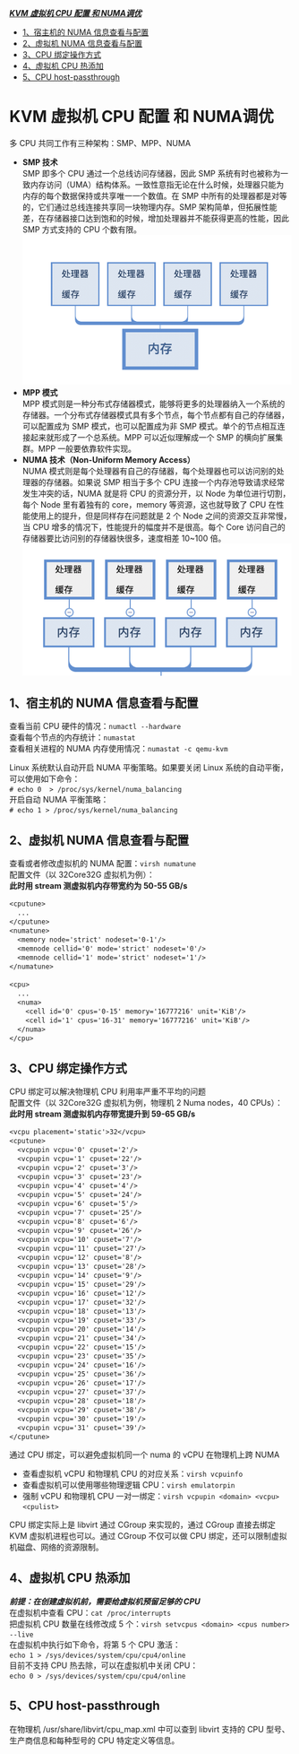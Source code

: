 ***[KVM 虚拟机 CPU 配置 和 NUMA调优](https://github.com/Leanna-Lee/MyNotes/blob/master/Virtualization/KVM%E8%99%9A%E6%8B%9F%E6%9C%BACPU%E9%85%8D%E7%BD%AE%E5%92%8CNUMA%E8%B0%83%E4%BC%98.md#kvm-%E8%99%9A%E6%8B%9F%E6%9C%BA-cpu-%E9%85%8D%E7%BD%AE-%E5%92%8C-numa%E8%B0%83%E4%BC%98)***
- [1、宿主机的 NUMA 信息查看与配置](https://github.com/Leanna-Lee/MyNotes/blob/master/Virtualization/KVM%E8%99%9A%E6%8B%9F%E6%9C%BACPU%E9%85%8D%E7%BD%AE%E5%92%8CNUMA%E8%B0%83%E4%BC%98.md#1%E5%AE%BF%E4%B8%BB%E6%9C%BA%E7%9A%84-numa-%E4%BF%A1%E6%81%AF%E6%9F%A5%E7%9C%8B%E4%B8%8E%E9%85%8D%E7%BD%AE)  
- [2、虚拟机 NUMA 信息查看与配置](https://github.com/Leanna-Lee/MyNotes/blob/master/Virtualization/KVM%E8%99%9A%E6%8B%9F%E6%9C%BACPU%E9%85%8D%E7%BD%AE%E5%92%8CNUMA%E8%B0%83%E4%BC%98.md#2%E8%99%9A%E6%8B%9F%E6%9C%BA-numa-%E4%BF%A1%E6%81%AF%E6%9F%A5%E7%9C%8B%E4%B8%8E%E9%85%8D%E7%BD%AE)  
- [3、CPU 绑定操作方式](https://github.com/Leanna-Lee/MyNotes/blob/master/Virtualization/KVM%E8%99%9A%E6%8B%9F%E6%9C%BACPU%E9%85%8D%E7%BD%AE%E5%92%8CNUMA%E8%B0%83%E4%BC%98.md#3cpu-%E7%BB%91%E5%AE%9A%E6%93%8D%E4%BD%9C%E6%96%B9%E5%BC%8F)  
- [4、虚拟机 CPU 热添加](https://github.com/Leanna-Lee/MyNotes/blob/master/Virtualization/KVM%E8%99%9A%E6%8B%9F%E6%9C%BACPU%E9%85%8D%E7%BD%AE%E5%92%8CNUMA%E8%B0%83%E4%BC%98.md#4%E8%99%9A%E6%8B%9F%E6%9C%BA-cpu-%E7%83%AD%E6%B7%BB%E5%8A%A0)  
- [5、CPU host-passthrough]()
# KVM 虚拟机 CPU 配置 和 NUMA调优
多 CPU 共同工作有三种架构：SMP、MPP、NUMA  
- **SMP 技术**   
  SMP 即多个 CPU 通过一个总线访问存储器，因此 SMP 系统有时也被称为一致内存访问（UMA）结构体系。一致性意指无论在什么时候，处理器只能为内存的每个数据保持或共享唯一一个数值。在 SMP 中所有的处理器都是对等的，它们通过总线连接共享同一块物理内存。SMP 架构简单，但拓展性能差，在存储器接口达到饱和的时候，增加处理器并不能获得更高的性能，因此 SMP 方式支持的 CPU 个数有限。
![SMP架构.png](https://github.com/Leanna-Lee/MyNotes/blob/master/Virtualization/image/SMP%E6%9E%B6%E6%9E%84.png)
- **MPP 模式**   
  MPP 模式则是一种分布式存储器模式，能够将更多的处理器纳入一个系统的存储器。一个分布式存储器模式具有多个节点，每个节点都有自己的存储器，可以配置成为 SMP 模式，也可以配置成为非 SMP 模式。单个的节点相互连接起来就形成了一个总系统。MPP 可以近似理解成一个 SMP 的横向扩展集群。MPP 一般要依靠软件实现。
- **NUMA 技术（Non-Uniform Memory Access）**     
  NUMA 模式则是每个处理器有自己的存储器，每个处理器也可以访问别的处理器的存储器。如果说 SMP 相当于多个 CPU 连接一个内存池导致请求经常发生冲突的话，NUMA 就是将 CPU 的资源分开，以 Node 为单位进行切割，每个 Node 里有着独有的 core，memory 等资源，这也就导致了 CPU 在性能使用上的提升，但是同样存在问题就是 2 个 Node 之间的资源交互非常慢，当 CPU 增多的情况下，性能提升的幅度并不是很高。每个 Core 访问自己的存储器要比访问别的存储器快很多，速度相差 10~100 倍。
![NUMA架构.png](https://github.com/Leanna-Lee/MyNotes/blob/master/Virtualization/image/NUMA%E6%9E%B6%E6%9E%84.png)   
## 1、宿主机的 NUMA 信息查看与配置  
查看当前 CPU 硬件的情况：`numactl --hardware`  
查看每个节点的内存统计：`numastat`  
查看相关进程的 NUMA 内存使用情况：`numastat -c qemu-kvm`  

Linux 系统默认自动开启 NUMA 平衡策略。如果要关闭 Linux 系统的自动平衡，可以使用如下命令：  
`# echo 0  > /proc/sys/kernel/numa_balancing`    
开启自动 NUMA 平衡策略：  
`# echo 1 > /proc/sys/kernel/numa_balancing`  
## 2、虚拟机 NUMA 信息查看与配置  
查看或者修改虚拟机的 NUMA 配置：`virsh numatune`  
配置文件（以 32Core32G 虚拟机为例）：  
**此时用 stream 测虚拟机内存带宽约为 50-55 GB/s**    
```
<cputune>  
  ...   
</cputune>  
<numatune>  
  <memory node='strict' nodeset='0-1'/>  
  <memnode cellid='0' mode='strict' nodeset='0'/>
  <memnode cellid='1' mode='strict' nodeset='1'/>
</numatune>  

<cpu>  
  ...  
  <numa>  
    <cell id='0' cpus='0-15' memory='16777216' unit='KiB'/>  
    <cell id='1' cpus='16-31' memory='16777216' unit='KiB'/>   
  </numa>  
</cpu>
```  
## 3、CPU 绑定操作方式  
CPU 绑定可以解决物理机 CPU 利用率严重不平均的问题  
配置文件（以 32Core32G 虚拟机为例，物理机 2 Numa nodes，40 CPUs）：  
**此时用 stream 测虚拟机内存带宽提升到 59-65 GB/s**  
```
<vcpu placement='static'>32</vcpu>  
<cputune>   
  <vcpupin vcpu='0' cpuset='2'/>  
  <vcpupin vcpu='1' cpuset='22'/>  
  <vcpupin vcpu='2' cpuset='3'/>  
  <vcpupin vcpu='3' cpuset='23'/>  
  <vcpupin vcpu='4' cpuset='4'/>  
  <vcpupin vcpu='5' cpuset='24'/>  
  <vcpupin vcpu='6' cpuset='5'/>  
  <vcpupin vcpu='7' cpuset='25'/>  
  <vcpupin vcpu='8' cpuset='6'/>  
  <vcpupin vcpu='9' cpuset='26'/>  
  <vcpupin vcpu='10' cpuset='7'/>  
  <vcpupin vcpu='11' cpuset='27'/>  
  <vcpupin vcpu='12' cpuset='8'/>  
  <vcpupin vcpu='13' cpuset='28'/>  
  <vcpupin vcpu='14' cpuset='9'/>  
  <vcpupin vcpu='15' cpuset='29'/>  
  <vcpupin vcpu='16' cpuset='12'/>  
  <vcpupin vcpu='17' cpuset='32'/>  
  <vcpupin vcpu='18' cpuset='13'/>  
  <vcpupin vcpu='19' cpuset='33'/>  
  <vcpupin vcpu='20' cpuset='14'/>  
  <vcpupin vcpu='21' cpuset='34'/>  
  <vcpupin vcpu='22' cpuset='15'/>  
  <vcpupin vcpu='23' cpuset='35'/>  
  <vcpupin vcpu='24' cpuset='16'/>  
  <vcpupin vcpu='25' cpuset='36'/>  
  <vcpupin vcpu='26' cpuset='17'/>  
  <vcpupin vcpu='27' cpuset='37'/>  
  <vcpupin vcpu='28' cpuset='18'/>  
  <vcpupin vcpu='29' cpuset='38'/>  
  <vcpupin vcpu='30' cpuset='19'/>  
  <vcpupin vcpu='31' cpuset='39'/>  
</cputune>
```  
通过 CPU 绑定，可以避免虚拟机同一个 numa 的 vCPU 在物理机上跨 NUMA   
- 查看虚拟机 vCPU 和物理机 CPU 的对应关系：`virsh vcpuinfo`  
- 查看虚拟机可以使用哪些物理逻辑 CPU：`virsh emulatorpin`  
- 强制 vCPU 和物理机 CPU 一对一绑定：`virsh vcpupin <domain> <vcpu> <cpulist>`    
  
CPU 绑定实际上是 libvirt 通过 CGroup 来实现的，通过 CGroup 直接去绑定 KVM 虚拟机进程也可以。通过 CGroup 不仅可以做 CPU 绑定，还可以限制虚拟机磁盘、网络的资源限制。  
## 4、虚拟机 CPU 热添加
***前提：在创建虚拟机前，需要给虚拟机预留足够的 CPU***  
在虚拟机中查看 CPU：`cat /proc/interrupts`  
把虚拟机 CPU 数量在线修改成 5 个：`virsh setvcpus <domain> <cpus number> --live`  
在虚拟机中执行如下命令，将第 5 个 CPU 激活：  
`echo 1 > /sys/devices/system/cpu/cpu4/online`  
目前不支持 CPU 热去除，可以在虚拟机中关闭 CPU：  
`echo 0 > /sys/devices/system/cpu/cpu4/online`  
## 5、CPU host-passthrough  
在物理机 /usr/share/libvirt/cpu_map.xml 中可以查到 libvirt 支持的 CPU 型号、生产商信息和每种型号的 CPU 特定定义等信息。
